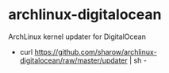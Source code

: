 archlinux-digitalocean
======================

ArchLinux kernel updater for DigitalOcean

* curl https://github.com/sharow/archlinux-digitalocean/raw/master/updater | sh -

